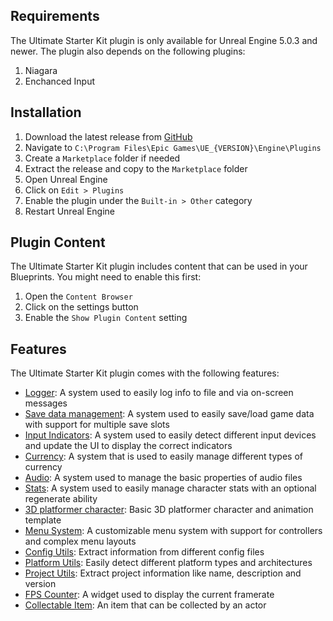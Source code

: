 ## Requirements
The Ultimate Starter Kit plugin is only available for Unreal Engine 5.0.3 and newer. The plugin also depends on the following plugins:
<ol>
    <li>Niagara</li>
    <li>Enchanced Input</li>
</ol>

## Installation
<ol>
    <li>Download the latest release from <a href="https://github.com/hfjooste/UltimateStarterKit/releases" target="_blank">GitHub</a></li>
    <li>Navigate to <code>C:\Program Files\Epic Games\UE_{VERSION}\Engine\Plugins</code></li>
    <li>Create a <code>Marketplace</code> folder if needed</li>
    <li>Extract the release and copy to the <code>Marketplace</code> folder</li>
    <li>Open Unreal Engine</li>
    <li>Click on <code>Edit > Plugins</code></li>
    <li>Enable the plugin under the <code>Built-in > Other</code> category</li>
    <li>Restart Unreal Engine</li>
</ol>

## Plugin Content
The Ultimate Starter Kit plugin includes content that can be used in your Blueprints. You might need to enable this first:
<ol>
    <li>Open the <code>Content Browser</code></li>
    <li>Click on the settings button</li>
    <li>Enable the <code>Show Plugin Content</code> setting</li>
</ol>

## Features
The Ultimate Starter Kit plugin comes with the following features:
<ul>
    <li><a href="logger">Logger</a>: A system used to easily log info to file and via on-screen messages</li>
    <li><a href="gameinstance">Save data management</a>: A system used to easily save/load game data with support for multiple save slots</li>
    <li><a href="gameinstance">Input Indicators</a>: A system used to easily detect different input devices and update the UI to display the correct indicators</li>
    <li><a href="currency">Currency</a>: A system that is used to easily manage different types of currency</li>
    <li><a href="audio">Audio</a>: A system used to manage the basic properties of audio files</li>
    <li><a href="stats">Stats</a>: A system used to easily manage character stats with an optional regenerate ability</li>
    <li><a href="platformer">3D platformer character</a>: Basic 3D platformer character and animation template</li>
    <li><a href="menu">Menu System</a>: A customizable menu system with support for controllers and complex menu layouts</li>
    <li><a href="configutils">Config Utils</a>: Extract information from different config files</li>
    <li><a href="platformutils">Platform Utils</a>: Easily detect different platform types and architectures</li>
    <li><a href="projectutils">Project Utils</a>: Extract project information like name, description and version</li>
    <li><a href="fpscounter">FPS Counter</a>: A widget used to display the current framerate</li>
    <li><a href="collectableitem">Collectable Item</a>: An item that can be collected by an actor</li>
</ul>
